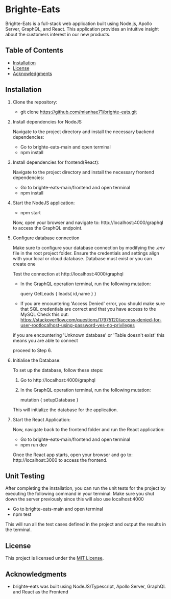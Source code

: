 # Brighte-Eats

Brighte-Eats is a full-stack web application built using Node.js, Apollo Server, GraphQL, and React. This application provides an intuitive insight about the customers interest in our new products.

## Table of Contents

- [Installation](#installation)
- [License](#license)
- [Acknowledgments](#acknowledgments)

## Installation


1. Clone the repository:

    - git clone https://github.com/mianhae71/brighte-eats.git

2. Install dependencies for NodeJS
    
    Navigate to the project directory and install the necessary backend dependencies:

    - Go to brighte-eats-main and open terminal
    - npm install

3. Install dependencies for frontend(React):

    Navigate to the project directory and install the necessary frontend dependencies:

    - Go to brighte-eats-main/frontend and open terminal
    - npm install

4. Start the NodeJS application:

    - npm start

    Now, open your browser and navigate to:
    http://localhost:4000/graphql to access the GraphQL endpoint.

5. Configure database connection

    Make sure to configure your database connection by modifying the _.env_ file in the root project folder. 
    Ensure the credentials and settings align with your local or cloud database.
    Database must exist or you can create one

    Test the connection at http://localhost:4000/graphql 
    - In the GraphQL operation terminal, run the following mutation:

        query GetLeads {
            leads{
                id,name
            }
        }
    
    - If you are encountering 'Access Denied' error, you should make sure that SQL credentials are correct and that you have access to the MySQL
    Check this out: 
    https://stackoverflow.com/questions/17975120/access-denied-for-user-rootlocalhost-using-password-yes-no-privileges

    if you are encountering 'Unknown database' or 'Table doesn't exist' this means you are able to connect
    
    proceed to Step 6.

6. Initialise the Database:

   To set up the database, follow these steps:

   1. Go to http://localhost:4000/graphql 
   2. In the GraphQL operation terminal, run the following mutation:

        mutation {
            setupDatabase
        }

    This will initialize the database for the application.

7. Start the React Application:

    Now, navigate back to the frontend folder and run the React application:
    - Go to brighte-eats-main/frontend and open terminal
    - npm run dev

    Once the React app starts, open your browser and go to:
    http://localhost:3000 to access the frontend.

## Unit Testing
   
   After completing the installation, you can run the unit tests for the project by executing the following command in your terminal:
   Make sure you shut down the server previously since this will also use localhost:4000
   
   - Go to brighte-eats-main and open terminal
   - npm test

   This will run all the test cases defined in the project and output the results in the terminal.

## License

This project is licensed under the [MIT License](https://opensource.org/licenses/MIT).

## Acknowledgments

- brighte-eats was built using NodeJS/Typescript, Apollo Server, GraphQL and React as the Frontend